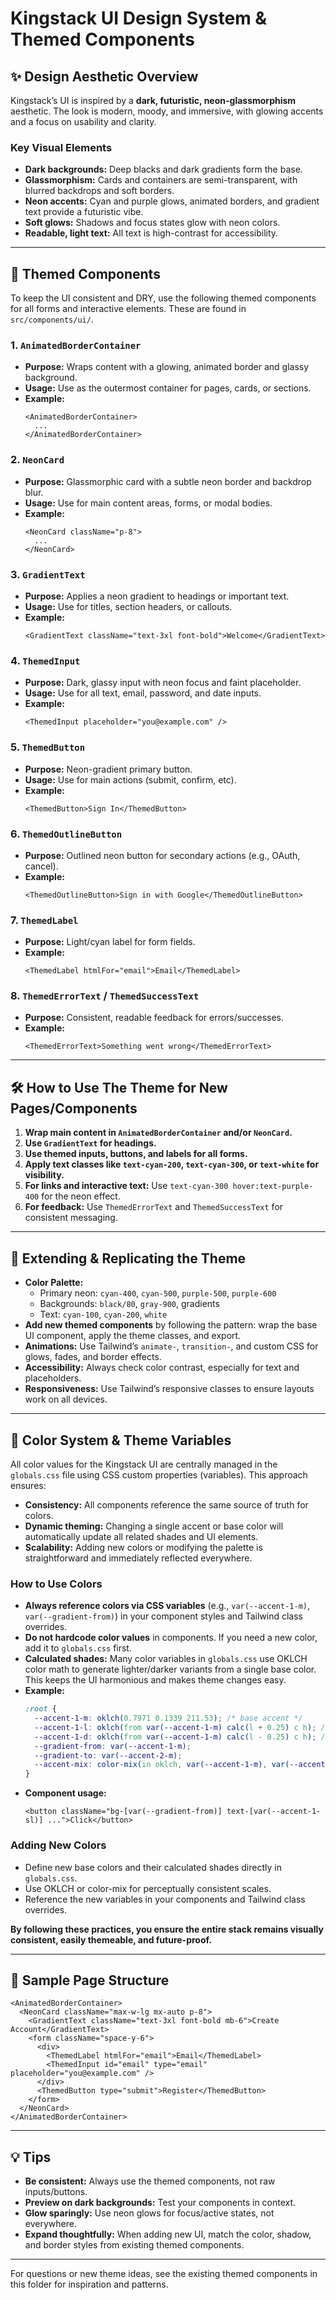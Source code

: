 # Kingstack UI Design System & Themed Components

## ✨ Design Aesthetic Overview

Kingstack’s UI is inspired by a **dark, futuristic, neon-glassmorphism** aesthetic. The look is modern, moody, and immersive, with glowing accents and a focus on usability and clarity.

### Key Visual Elements
- **Dark backgrounds:** Deep blacks and dark gradients form the base.
- **Glassmorphism:** Cards and containers are semi-transparent, with blurred backdrops and soft borders.
- **Neon accents:** Cyan and purple glows, animated borders, and gradient text provide a futuristic vibe.
- **Soft glows:** Shadows and focus states glow with neon colors.
- **Readable, light text:** All text is high-contrast for accessibility.

---

## 🧩 Themed Components

To keep the UI consistent and DRY, use the following themed components for all forms and interactive elements. These are found in `src/components/ui/`.

### 1. `AnimatedBorderContainer`
- **Purpose:** Wraps content with a glowing, animated border and glassy background.
- **Usage:** Use as the outermost container for pages, cards, or sections.
- **Example:**
  ```tsx
  <AnimatedBorderContainer>
    ...
  </AnimatedBorderContainer>
  ```

### 2. `NeonCard`
- **Purpose:** Glassmorphic card with a subtle neon border and backdrop blur.
- **Usage:** Use for main content areas, forms, or modal bodies.
- **Example:**
  ```tsx
  <NeonCard className="p-8">
    ...
  </NeonCard>
  ```

### 3. `GradientText`
- **Purpose:** Applies a neon gradient to headings or important text.
- **Usage:** Use for titles, section headers, or callouts.
- **Example:**
  ```tsx
  <GradientText className="text-3xl font-bold">Welcome</GradientText>
  ```

### 4. `ThemedInput`
- **Purpose:** Dark, glassy input with neon focus and faint placeholder.
- **Usage:** Use for all text, email, password, and date inputs.
- **Example:**
  ```tsx
  <ThemedInput placeholder="you@example.com" />
  ```

### 5. `ThemedButton`
- **Purpose:** Neon-gradient primary button.
- **Usage:** Use for main actions (submit, confirm, etc).
- **Example:**
  ```tsx
  <ThemedButton>Sign In</ThemedButton>
  ```

### 6. `ThemedOutlineButton`
- **Purpose:** Outlined neon button for secondary actions (e.g., OAuth, cancel).
- **Example:**
  ```tsx
  <ThemedOutlineButton>Sign in with Google</ThemedOutlineButton>
  ```

### 7. `ThemedLabel`
- **Purpose:** Light/cyan label for form fields.
- **Example:**
  ```tsx
  <ThemedLabel htmlFor="email">Email</ThemedLabel>
  ```

### 8. `ThemedErrorText` / `ThemedSuccessText`
- **Purpose:** Consistent, readable feedback for errors/successes.
- **Example:**
  ```tsx
  <ThemedErrorText>Something went wrong</ThemedErrorText>
  ```

---

## 🛠️ How to Use The Theme for New Pages/Components

1. **Wrap main content in `AnimatedBorderContainer` and/or `NeonCard`.**
2. **Use `GradientText` for headings.**
3. **Use themed inputs, buttons, and labels for all forms.**
4. **Apply text classes like `text-cyan-200`, `text-cyan-300`, or `text-white` for visibility.**
5. **For links and interactive text:** Use `text-cyan-300 hover:text-purple-400` for the neon effect.
6. **For feedback:** Use `ThemedErrorText` and `ThemedSuccessText` for consistent messaging.

---

## 🎨 Extending & Replicating the Theme

- **Color Palette:**
  - Primary neon: `cyan-400`, `cyan-500`, `purple-500`, `purple-600`
  - Backgrounds: `black/80`, `gray-900`, gradients
  - Text: `cyan-100`, `cyan-200`, `white`
- **Add new themed components** by following the pattern: wrap the base UI component, apply the theme classes, and export.
- **Animations:** Use Tailwind’s `animate-`, `transition-`, and custom CSS for glows, fades, and border effects.
- **Accessibility:** Always check color contrast, especially for text and placeholders.
- **Responsiveness:** Use Tailwind’s responsive classes to ensure layouts work on all devices.

---

## 🎨 Color System & Theme Variables

All color values for the Kingstack UI are centrally managed in the `globals.css` file using CSS custom properties (variables). This approach ensures:

- **Consistency:** All components reference the same source of truth for colors.
- **Dynamic theming:** Changing a single accent or base color will automatically update all related shades and UI elements.
- **Scalability:** Adding new colors or modifying the palette is straightforward and immediately reflected everywhere.

### How to Use Colors
- **Always reference colors via CSS variables** (e.g., `var(--accent-1-m)`, `var(--gradient-from)`) in your component styles and Tailwind class overrides.
- **Do not hardcode color values** in components. If you need a new color, add it to `globals.css` first.
- **Calculated shades:** Many color variables in `globals.css` use OKLCH color math to generate lighter/darker variants from a single base color. This keeps the UI harmonious and makes theme changes easy.
- **Example:**
  ```css
  :root {
    --accent-1-m: oklch(0.7971 0.1339 211.53); /* base accent */
    --accent-1-l: oklch(from var(--accent-1-m) calc(l + 0.25) c h); /* lighter */
    --accent-1-d: oklch(from var(--accent-1-m) calc(l - 0.25) c h); /* darker */
    --gradient-from: var(--accent-1-m);
    --gradient-to: var(--accent-2-m);
    --accent-mix: color-mix(in oklch, var(--accent-1-m), var(--accent-2-m));
  }
  ```
- **Component usage:**
  ```tsx
  <button className="bg-[var(--gradient-from)] text-[var(--accent-1-sl)] ...">Click</button>
  ```

### Adding New Colors
- Define new base colors and their calculated shades directly in `globals.css`.
- Use OKLCH or color-mix for perceptually consistent scales.
- Reference the new variables in your components and Tailwind class overrides.

**By following these practices, you ensure the entire stack remains visually consistent, easily themeable, and future-proof.**

---

## 📝 Sample Page Structure

```tsx
<AnimatedBorderContainer>
  <NeonCard className="max-w-lg mx-auto p-8">
    <GradientText className="text-3xl font-bold mb-6">Create Account</GradientText>
    <form className="space-y-6">
      <div>
        <ThemedLabel htmlFor="email">Email</ThemedLabel>
        <ThemedInput id="email" type="email" placeholder="you@example.com" />
      </div>
      <ThemedButton type="submit">Register</ThemedButton>
    </form>
  </NeonCard>
</AnimatedBorderContainer>
```

---

## 💡 Tips
- **Be consistent:** Always use the themed components, not raw inputs/buttons.
- **Preview on dark backgrounds:** Test your components in context.
- **Glow sparingly:** Use neon glows for focus/active states, not everywhere.
- **Expand thoughtfully:** When adding new UI, match the color, shadow, and border styles from existing themed components.

---

For questions or new theme ideas, see the existing themed components in this folder for inspiration and patterns.
